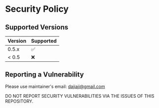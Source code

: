 # Security Policy

## Supported Versions

| Version | Supported          |
| ------- | ------------------ |
| 0.5.x   | :white_check_mark: |
| < 0.5   | :x:                |

## Reporting a Vulnerability

Please use maintainer's email: dajiaji@gmail.com

DO NOT REPORT SECURITY VULNERABILITIES VIA THE ISSUES OF THIS REPOSITORY.
